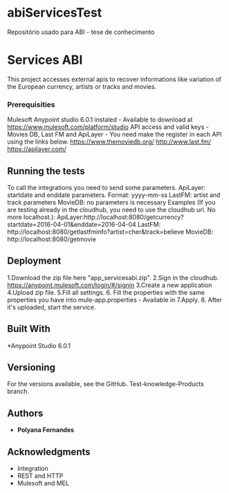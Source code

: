 # abiServicesTest
Repositório usado para ABI - tese de conhecimento

# Services ABI

This project accesses external apis to recover informations like variation of the European currency, artists or tracks and movies.

### Prerequisities

Mulesoft Anypoint studio  6.0.1 instaled - Available to download at https://www.mulesoft.com/platform/studio
API access and valid keys - Movies DB, Last FM and ApiLayer - You need make the register in each API using the links below. 
https://www.themoviedb.org/
http://www.last.fm/
https://apilayer.com/

## Running the tests

To call the integrations you need to send some parameters.
ApiLayer: startdate and enddate parameters. Format: yyyy-mm-ss
LastFM: artist and track parameters
MovieDB: no parameters is necessary
Examples (If you are testing already in the cloudhub, you need to use the cloudhub url. No more localhost.):
ApiLayer:http://localhost:8080/getcurrency?startdate=2016-04-01&enddate=2016-04-04
LastFM: http://localhost:8080/getlastfminfo?artist=cher&track=believe
MovieDB: http://localhost:8080/getmovie

## Deployment

1.Download the zip file here "app_servicesabi.zip".
2.Sign in the cloudhub. https://anypoint.mulesoft.com/login/#/signin
3.Create a new application
4.Upload zip file.
5.Fill all settings.
6. Fill the properties with the same properties you have into mule-app.properties - Available in 
7.Apply.
8. After it's uploaded, start the service.

## Built With

*Anypoint Studio 6.0.1 

## Versioning

For the versions available, see the GitHub. Test-knowledge-Products branch.

## Authors

* **Polyana Fernandes**

## Acknowledgments

* Integration
* REST and HTTP
* Mulesoft and MEL
